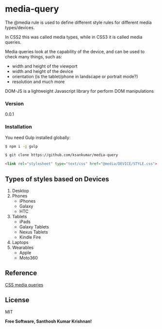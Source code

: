 # media-query

The @media rule is used to define different style rules for different media types/devices.

In CSS2 this was called media types, while in CSS3 it is called media queries.

Media queries look at the capability of the device, and can be used to check many things, such as:

* width and height of the viewport
* width and height of the device
* orientation (is the tablet/phone in landscape or portrait mode?)
*   resolution
and much more
  
DOM-JS is a lightweight Javascript library for perform DOM manipulations


### Version
0.0.1

### Installation
You need Gulp installed globally:
```sh
$ npm i -g gulp
```
```sh
$ git clone https://github.com/ksankumar/media-query
```
```html
<link rel="stylesheet" type="text/css" href="@media/DEVICE/STYLE.css">
```
## Types of styles based on Devices
1. Desktop
2. Phones
    * iPhones
    * Galaxy
    * HTC
3. Tablets
    * iPads
    * Galaxy Tablets
    * Nexus Tablets
    * Kindle Fire
4. Laptops
5. Wearables
    * Apple
    * Moto360
## Reference

[CSS media queries](http://cssmediaqueries.com/)

License
----

MIT

**Free Software, Santhosh Kumar Krishnan!**

